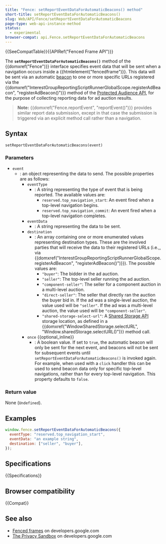 ```yaml
---
title: "Fence: setReportEventDataForAutomaticBeacons() method"
short-title: setReportEventDataForAutomaticBeacons()
slug: Web/API/Fence/setReportEventDataForAutomaticBeacons
page-type: web-api-instance-method
status:
  - experimental
browser-compat: api.Fence.setReportEventDataForAutomaticBeacons
---
```


{{SeeCompatTable}}{{APIRef("Fenced Frame API")}}

The **`setReportEventDataForAutomaticBeacons()`** method of the
{{domxref("Fence")}} interface specifies event data that will be sent when a navigation occurs inside a {{htmlelement("fencedframe")}}. This data will be sent via an automatic [beacon](/en-US/docs/Web/API/Beacon_API) to one or more specific URLs registered via the {{domxref("InterestGroupReportingScriptRunnerGlobalScope.registerAdBeacon", "registerAdBeacon()")}} method of the [Protected Audience API](https://developers.google.com/privacy-sandbox/private-advertising/protected-audience), for the purpose of collecting reporting data for ad auction results.

> **Note:** {{domxref("Fence.reportEvent", "reportEvent()")}} provides similar report data submission, except in that case the submission is triggered via an explicit method call rather than a navigation.

## Syntax

```js-nolint
setReportEventDataForAutomaticBeacons(event)
```

### Parameters

- `event`
  - : an object representing the data to send. The possible properties are as follows:
    - `eventType`
      - : A string representing the type of event that is being reported. The available values are:
        - `reserved.top_navigation_start`: An event fired when a top-level navigation begins.
        - `reserved.top_navigation_commit`: An event fired when a top-level navigation completes.
    - `eventData`
      - : A string representing the data to be sent.
    - `destination`
      - : An array containing one or more enumerated values representing destination types. These are the involved parties that will receive the data to their registered URLs (i.e.,, via {{domxref("InterestGroupReportingScriptRunnerGlobalScope.registerAdBeacon", "registerAdBeacon()")}}). The possible values are:
        - `"buyer"`: The bidder in the ad auction.
        - `"seller"`: The top-level seller running the ad auction.
        - `"component-seller"`: The seller for a component auction in a multi-level auction.
        - `"direct-seller"`: The seller that directly ran the auction the buyer bid in. If the ad was a single-level auction, the value used will be `"seller"`. If the ad was a multi-level auction, the value used will be `"component-seller"`.
        - `"shared-storage-select-url"`: A [Shared Storage API](https://developers.google.com/privacy-sandbox/private-advertising/shared-storage) storage location, as defined in a {{domxref("WindowSharedStorage.selectURL", "Window.sharedStorage.selectURL()")}} method call.
    - `once` {{optional_inline}}
      - : A boolean value. If set to `true`, the automatic beacon will only be sent for the next event, and beacons will not be sent for subsequent events until `setReportEventDataForAutomaticBeacons()` is invoked again. For example, when used with a `click` handler this can be used to send beacon data only for specific top-level navigations, rather than for every top-level navigation. This property defaults to `false`.

### Return value

None (`Undefined`).

## Examples

```js
window.fence.setReportEventDataForAutomaticBeacons({
  eventType: "reserved.top_navigation_start",
  eventData: "an example string",
  destination: ["seller", "buyer"],
});
```

## Specifications

{{Specifications}}

## Browser compatibility

{{Compat}}

## See also

- [Fenced frames](https://developers.google.com/privacy-sandbox/private-advertising/fenced-frame) on developers.google.com
- [The Privacy Sandbox](https://developers.google.com/privacy-sandbox) on developers.google.com
